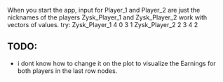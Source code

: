 When you start the app, input for Player_1 and Player_2 are just the nicknames of the players
Zysk_Player_1 and Zysk_Player_2 work with vectors of values.
try:
Zysk_Player_1
4
0
3
1
Zysk_Player_2
2
3
4
2

## TODO:
- i dont know how to change it on the plot to visualize the Earnings for both players in the last row nodes.
